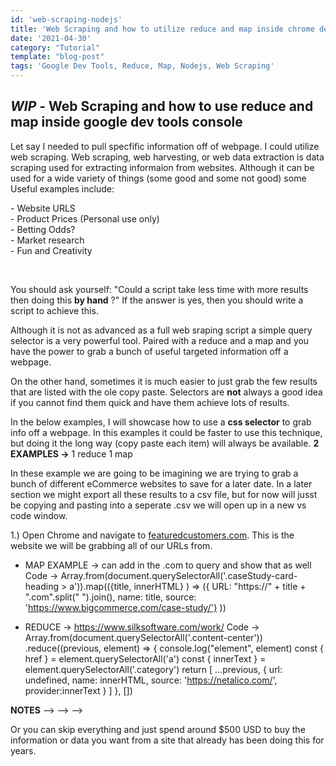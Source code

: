 ```yaml
---
id: 'web-scraping-nodejs'
title: 'Web Scraping and how to utilize reduce and map inside chrome dev tool'
date: '2021-04-30'
category: "Tutorial"
template: "blog-post"
tags: 'Google Dev Tools, Reduce, Map, Nodejs, Web Scraping'
---
```

<div class="border">

## *WIP* - Web Scraping and how to use reduce and map inside google dev tools console</h2>

Let say I needed to pull specfific information off of webpage. I could utilize web scraping. Web scraping, web harvesting, or web data extraction is data scraping used for extracting informaion from websites. Although it can be used for a wide variety of things (some good and some not good) some Useful examples include:
<p class="border">
- Website URLS
</br>
- Product Prices (Personal use only)
</br>
- Betting Odds?
</br>
- Market research
</br>
- Fun and Creativity
</p>
</br>

You should ask yourself: "Could a script take less time with more results then doing this **by hand** ?" If the answer is yes, then you should write a script to achieve this. 


Although it is not as advanced as a full web sraping script a simple query selector is a very powerful tool. Paired with a reduce and a map and you have the power to grab a bunch of useful targeted information off a webpage.

On the other hand, sometimes it is much easier to just grab the few results that are listed with the ole copy paste. Selectors are **not** always a good idea if you cannot find them quick and have them achieve lots of results.

In the below examples, I will showcase how to use a **css selector** to grab info off a webpage. In this examples it could be faster to use this technique, but doing it the long way (copy paste each item) will always be available. 
**2 EXAMPLES ->** 1 reduce 1 map 
<div class="border">
  <p>
In these example we are going to be imagining we are trying to grab a bunch of different eCommerce websites to save for a later date. In a later section we might export all these results to a csv file, but for now will jusst be copying and pasting into a seperate .csv we will open up in a new vs code window. 
<p class="listItem">1.) Open Chrome and navigate to <a href='https://www.featuredcustomers.com/vendor/woocommerce/case-studies/all' target='_blank'>featuredcustomers.com</a>. This is the website we will be grabbing all of our URLs from.</p>

- MAP EXAMPLE -> can add in the .com to query and show that as well
  Code -> 
  Array.from(document.querySelectorAll('.caseStudy-card-heading > a')).map(({title, innerHTML} ) => ({ URL: "https://" + title + ".com".split(" ").join(), name: title, source: 'https://www.bigcommerce.com/case-study/'} ))

</p>
</div>

 - REDUCE -> https://www.silksoftware.com/work/
Code -> 
Array.from(document.querySelectorAll('.content-center'))
    .reduce((previous, element) => {
    console.log("element", element)
      const { href } = element.querySelectorAll('a')
      const { innerText } = element.querySelectorAll('.category')
      return [
        ...previous,
          { url: undefined, name: innerHTML, source: 'https://netalico.com/', provider:innerText }
        ]
    }, [])

**NOTES** —> —> —>  

Or you can skip everything and just spend around $500 USD to buy the information or data you want from a site that already has been doing this for years.
</div>